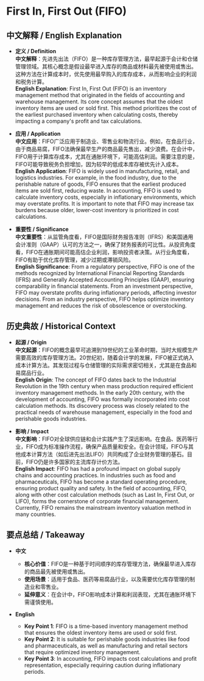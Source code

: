 # First In, First Out (FIFO)

## 中文解释 / English Explanation

* **定义 / Definition**  
  **中文解释**：先进先出法（FIFO）是一种库存管理方法，最早起源于会计和仓储管理领域。其核心概念是假设最早进入库存的商品或材料最先被使用或售出。这种方法在计算成本时，优先使用最早购入的库存成本，从而影响企业的利润和税务计算。  
  **English Explanation**: First In, First Out (FIFO) is an inventory management method that originated in the fields of accounting and warehouse management. Its core concept assumes that the oldest inventory items are used or sold first. This method prioritizes the cost of the earliest purchased inventory when calculating costs, thereby impacting a company's profit and tax calculations.

* **应用 / Application**  
  **中文应用**：FIFO广泛应用于制造业、零售业和物流行业。例如，在食品行业，由于商品易腐，FIFO法确保最早生产的商品最先售出，减少浪费。在会计中，FIFO用于计算库存成本，尤其在通胀环境下，可能高估利润。需要注意的是，FIFO可能导致税务负担增加，因为较早的低成本库存被优先计入成本。  
  **English Application**: FIFO is widely used in manufacturing, retail, and logistics industries. For example, in the food industry, due to the perishable nature of goods, FIFO ensures that the earliest produced items are sold first, reducing waste. In accounting, FIFO is used to calculate inventory costs, especially in inflationary environments, which may overstate profits. It is important to note that FIFO may increase tax burdens because older, lower-cost inventory is prioritized in cost calculations.

* **重要性 / Significance**  
  **中文重要性**：从监管角度看，FIFO是国际财务报告准则（IFRS）和美国通用会计准则（GAAP）认可的方法之一，确保了财务报表的可比性。从投资角度看，FIFO在通胀期间可能高估企业利润，影响投资者决策。从行业角度看，FIFO有助于优化库存管理，减少过期或滞销风险。  
  **English Significance**: From a regulatory perspective, FIFO is one of the methods recognized by International Financial Reporting Standards (IFRS) and Generally Accepted Accounting Principles (GAAP), ensuring comparability in financial statements. From an investment perspective, FIFO may overstate profits during inflationary periods, affecting investor decisions. From an industry perspective, FIFO helps optimize inventory management and reduces the risk of obsolescence or overstocking.

## 历史典故 / Historical Context

* **起源 / Origin**  
  **中文起源**：FIFO的概念最早可追溯到19世纪的工业革命时期，当时大规模生产需要高效的库存管理方法。20世纪初，随着会计学的发展，FIFO被正式纳入成本计算方法。其发现过程与仓储管理的实际需求密切相关，尤其是在食品和易腐品行业。  
  **English Origin**: The concept of FIFO dates back to the Industrial Revolution in the 19th century when mass production required efficient inventory management methods. In the early 20th century, with the development of accounting, FIFO was formally incorporated into cost calculation methods. Its discovery process was closely related to the practical needs of warehouse management, especially in the food and perishable goods industries.

* **影响 / Impact**  
  **中文影响**：FIFO对全球供应链和会计实践产生了深远影响。在食品、医药等行业，FIFO成为标准操作流程，确保产品质量和安全。在会计领域，FIFO与其他成本计算方法（如后进先出法LIFO）共同构成了企业财务管理的基石。目前，FIFO仍是许多国家的主流库存计价方法。  
  **English Impact**: FIFO has had a profound impact on global supply chains and accounting practices. In industries such as food and pharmaceuticals, FIFO has become a standard operating procedure, ensuring product quality and safety. In the field of accounting, FIFO, along with other cost calculation methods (such as Last In, First Out, or LIFO), forms the cornerstone of corporate financial management. Currently, FIFO remains the mainstream inventory valuation method in many countries.

## 要点总结 / Takeaway

* **中文**  
  - **核心价值**：FIFO是一种基于时间顺序的库存管理方法，确保最早进入库存的商品最先被使用或售出。  
  - **使用场景**：适用于食品、医药等易腐品行业，以及需要优化库存管理的制造业和零售业。  
  - **延伸意义**：在会计中，FIFO影响成本计算和利润表现，尤其在通胀环境下需谨慎使用。

* **English**  
  - **Key Point 1**: FIFO is a time-based inventory management method that ensures the oldest inventory items are used or sold first.  
  - **Key Point 2**: It is suitable for perishable goods industries like food and pharmaceuticals, as well as manufacturing and retail sectors that require optimized inventory management.  
  - **Key Point 3**: In accounting, FIFO impacts cost calculations and profit representation, especially requiring caution during inflationary periods.